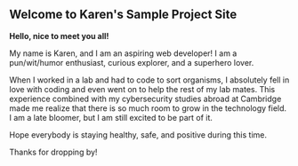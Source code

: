 ## Welcome to Karen's Sample Project Site

**Hello, nice to meet you all!**

My name is Karen, and I am an aspiring web developer! I am a pun/wit/humor enthusiast, curious explorer, and a superhero lover.

When I worked in a lab and had to code to sort organisms, I absolutely fell in love with coding and even went on to help the rest of my lab mates. This experience combined with my cybersecurity studies abroad at Cambridge made me realize that there is so much room to grow in the technology field. I am a late bloomer, but I am still excited to be part of it. 

Hope everybody is staying healthy, safe, and positive during this time. 

Thanks for dropping by!
